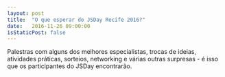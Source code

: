```yaml
---
layout: post
title:  "O que esperar do JSDay Recife 2016?"
date:   2016-11-26 09:00:00
isStaticPost: false
---
```

Palestras com alguns dos melhores especialistas, trocas de ideias, atividades práticas, sorteios, networking e várias outras surpresas - é isso que os participantes do JSDay encontrarão.
